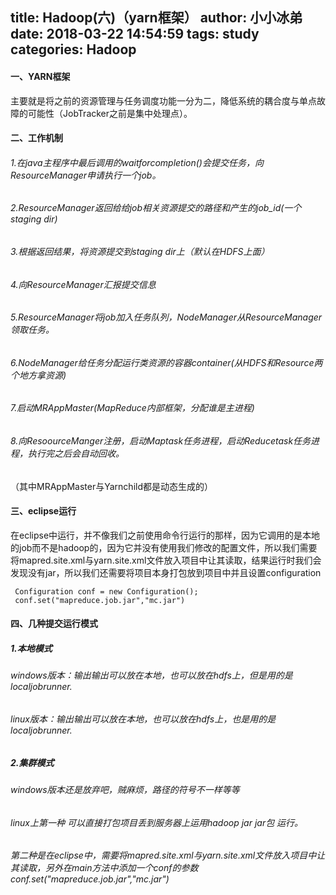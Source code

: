 title: Hadoop(六)（yarn框架）
author: 小小冰弟
date: 2018-03-22 14:54:59
tags: study
categories: Hadoop
---
#### 一、YARN框架
主要就是将之前的资源管理与任务调度功能一分为二，降低系统的耦合度与单点故障的可能性（JobTracker之前是集中处理点）。

#### 二、工作机制
###### 1.在java主程序中最后调用的waitforcompletion()会提交任务，向ResourceManager申请执行一个job。
###### 2.ResourceManager返回给给job相关资源提交的路径和产生的job_id(一个staging dir)
###### 3.根据返回结果，将资源提交到staging dir上（默认在HDFS上面）
###### 4.向ResourceManager汇报提交信息
###### 5.ResourceManager将job加入任务队列，NodeManager从ResourceManager领取任务。
######  6.NodeManager给任务分配运行类资源的容器container(从HDFS和Resource两个地方拿资源)
######  7.启动MRAppMaster(MapReduce内部框架，分配谁是主进程)
######  8.向ResoourceManger注册，启动Maptask任务进程，启动Reducetask任务进程，执行完之后会自动回收。

（其中MRAppMaster与Yarnchild都是动态生成的）

#### 三、eclipse运行
在eclipse中运行，并不像我们之前使用命令行运行的那样，因为它调用的是本地的job而不是hadoop的，因为它并没有使用我们修改的配置文件，所以我们需要将mapred.site.xml与yarn.site.xml文件放入项目中让其读取，结果运行时我们会发现没有jar，所以我们还需要将项目本身打包放到项目中并且设置configuration

     Configuration conf = new Configuration();
     conf.set("mapreduce.job.jar","mc.jar")
     
#### 四、几种提交运行模式

##### 1.本地模式
###### windows版本：输出输出可以放在本地，也可以放在hdfs上，但是用的是localjobrunner.
###### linux版本：输出输出可以放在本地，也可以放在hdfs上，也是用的是localjobrunner.
##### 2.集群模式
###### windows版本还是放弃吧，贼麻烦，路径的符号不一样等等
###### linux上第一种 可以直接打包项目丢到服务器上运用hadoop jar jar包 运行。
###### 第二种是在eclipse中，需要将mapred.site.xml与yarn.site.xml文件放入项目中让其读取，另外在main方法中添加一个conf的参数conf.set("mapreduce.job.jar","mc.jar")
     
     
     
     
     
     
     
     